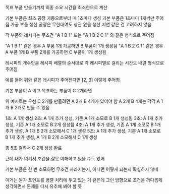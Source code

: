 목표 부품 만들기까지 최종 소요 시간을 최소한으로 계산

기본 부품은 최초 공장 가동으로부터 매 1초마다 생성
기본 부품은 1초마다 1개씩만 주어짐
가공 부품 생산 공장은 무한대여도 상관 없음
생산 지연 같은 건 고려하지 않음

각 부품의 레시피는
무조건
"A 1 B 1" 또는
"A 1 B 2 C 1" 와 같은 형식으로 주어짐

"A 1 B 1" 같은 경우 A 부품 1개 가공하면 B 부품이 1개 생성됨
"A 1 B 2 C 1" 같은 경우 A 부품 1개 B 부품 2개를 가공하면 C 부품이 1개 생성됨

레시피의 개수만큼 레시피 배열의 순서대로 각 레시피별로 걸리는 시간도 배열 형식으로 주어짐

예를 들어 위와 같은 레시피가 주어진다면
[2, 3] 이렇게 주어짐

기본 부품이 A 이고 목표하는 부품이 C 2개라면

위 예시로는 우선 C 2개를 만들려면 A 2개 B 4개가 있어야 함
A 2개 B 4개는 각각 A 1개 B 2개로 만들 수 있음

1초: A 1개 생성
2초: A 1개 추가 생성, 기존 A 1개 소모로 B 1개 생성됨
3초: A 1개 추가 생성, 기존 A 1개 소모로 B 2개 생성됨
4초: A 1개 추가 생성, 기존 A 1개 소모로 B 1개 추가 생성, A 1개 B 2개 소모해서 C 1개 생성
5초: A 1개 추가 생성, 기존 A 1개 소모로 B 1개 추가 생성, A 1개 B 2개 소모해서 C 1개 생성

총 5초 걸려서 C 2개 생성 완료

근데 내가 여기서 조건을 잘못 이해하고 있을 수도 있어

기본 부품은 한 번 소모하면 무조건 사라지는지, 아니면 어떻게 되는지 확실하지 않네

이거는 뭔가 포인트를 병렬 처리에 두고 있는 거 같은데 그런 방향으로 조건을 까다롭게 생각하면서 문제를 다시 유추해 봐야 할 듯
